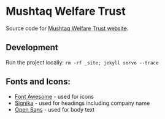 # Mushtaq Welfare Trust

Source code for [Mushtaq Welfare Trust website](http://mwt.org.uk/).

## Development
Run the project locally:
`rm -rf _site; jekyll serve --trace`

## Fonts and Icons:
* [Font Awesome](https://fortawesome.github.io/Font-Awesome) - used for icons
* [Signika](https://www.google.com/fonts/specimen/Signika) - used for headings including company name
* [Open Sans](https://www.google.com/fonts/specimen/Open+Sans) - used for body text
